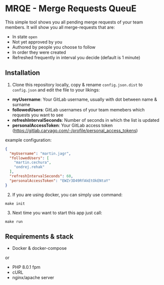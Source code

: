 # MRQE - Merge Requests QueuE
This simple tool shows you all pending merge requests of your team members. It will show you all merge-requests that are:

- In state `open`
- Not yet approved by you
- Authored by people you choose to follow
- In order they were created
- Refreshed frequently in interval you decide (default is 1 minute)

## Installation
1. Clone this repository locally, copy & rename `config.json.dist` to `config.json` and edit the  file to your likings:

- **myUsername**: Your GitLab username, usually with dot between name & surname
- **followedUsers**: GitLab usernames of your team memebers which requests you want to see
- **refreshIntervalSeconds**: Number of seconds in which the list is updated
- **personalAccessToken**: Your GitLab access token (https://gitlab.carvago.com/-/profile/personal_access_tokens)

example configuration:
```json
{
  "myUsername": "martin.jagr",
  "followedUsers": [
    "martin.cechura",
    "ondrej.rehak"
  ],
  "refreshIntervalSeconds": 60,
  "personalAccessToken": "EWZr3D49RfAkEtOkENtaY"
}
```
2. If you are using docker, you can simply use command:
```shell
make init
```

3. Next time you want to start this app just call:
```shell
make run
```

## Requirements & stack
- Docker & docker-compose
  
or
  
- PHP 8.0.1 fpm
- cURL
- nginx/apache server